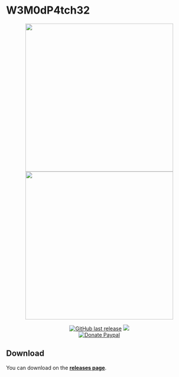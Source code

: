 # W3M0dP4tch32
<p align="center">
	<img width="400" src="https://i.imgur.com/XgIqJ4c.png">
	<img width="400" src="https://i.imgur.com/Ds7PBNU.png">
</p>

<p align="center">
  <a href="https://github.com/brunolee-GIT/W3M0dP4tch32/releases/latest"><img src="https://img.shields.io/github/release/brunolee-GIT/W3M0dP4tch32?logo=webtrees&style=flat-square" alt="GitHub last release"></a>
	<img src="https://img.shields.io/badge/script-.bat .hta .vbs-000000?logo=windowsterminal&style=flat-square">
	<br>
	<a href="https://www.paypal.me/brunoleeferreira"><img src="https://img.shields.io/badge/PayPal-buy me a coffee if you want!-00457C?logo=PayPal" alt="Donate Paypal"></a>
</p>

## Download

You can download on the [**releases page**](https://github.com/brunolee-GIT/W3M0dP4tch32/releases).
